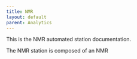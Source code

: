 ```yaml
---
title: NMR
layout: default
parent: Analytics
---
```


This is the NMR automated station documentation.

The NMR station is composed of an NMR
